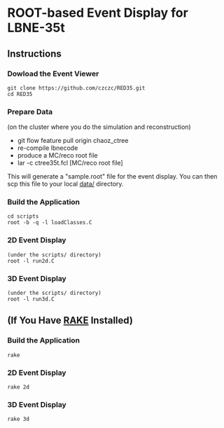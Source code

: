 # ROOT-based Event Display for LBNE-35t

## Instructions

### Dowload the Event Viewer 

    git clone https://github.com/czczc/RED35.git
    cd RED35

### Prepare Data 

(on the cluster where you do the simulation and reconstruction)

* git flow feature pull origin chaoz_ctree
* re-compile lbnecode
* produce a MC/reco root file
* lar -c ctree35t.fcl [MC/reco root file]


This will generate a "sample.root" file for the event display. You can then scp this file to your local [data/](https://github.com/czczc/RED35/tree/master/data) directory.

### Build the Application
    cd scripts
    root -b -q -l loadClasses.C

### 2D Event Display
    (under the scripts/ directory)
    root -l run2d.C

### 3D Event Display
    (under the scripts/ directory)
    root -l run3d.C


## (If You Have [RAKE](https://github.com/ruby/rake) Installed)

### Build the Application
    rake

### 2D Event Display

    rake 2d

### 3D Event Display
    
    rake 3d

